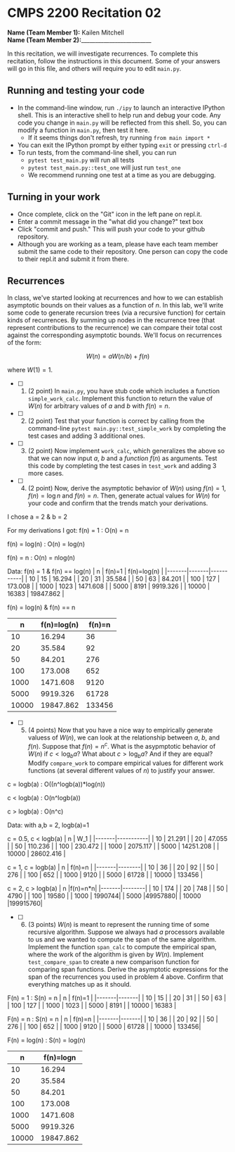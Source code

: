 # CMPS 2200  Recitation 02

**Name (Team Member 1):** Kailen Mitchell  
**Name (Team Member 2):**_________________________

In this recitation, we will investigate recurrences. 
To complete this recitation, follow the instructions in this document. Some of your answers will go in this file, and others will require you to edit `main.py`.



## Running and testing your code
- In the command-line window, run `./ipy` to launch an interactive IPython shell. This is an interactive shell to help run and debug your code. Any code you change in `main.py` will be reflected from this shell. So, you can modify a function in `main.py`, then test it here.
  + If it seems things don't refresh, try running `from main import *`
- You can exit the IPython prompt by either typing `exit` or pressing `ctrl-d`
- To run tests, from the command-line shell, you can run
  + `pytest test_main.py` will run all tests
  + `pytest test_main.py::test_one` will just run `test_one`
  + We recommend running one test at a time as you are debugging.

## Turning in your work

- Once complete, click on the "Git" icon in the left pane on repl.it.
- Enter a commit message in the "what did you change?" text box
- Click "commit and push." This will push your code to your github repository.
- Although you are working as a team, please have each team member submit the same code to their repository. One person can copy the code to their repl.it and submit it from there.

## Recurrences

In class, we've started looking at recurrences and how to we can establish asymptotic bounds on their values as a function of $n$. In this lab, we'll write some code to generate recursion trees (via a recursive function) for certain kinds of recurrences. By summing up nodes in the recurrence tree (that represent contributions to the recurrence) we can compare their total cost against the corresponding asymptotic bounds. We'll focus on  recurrences of the form:

$$ W(n) = aW(n/b) + f(n) $$

where $W(1) = 1$.

- [ ] 1. (2 point) In `main.py`, you have stub code which includes a function `simple_work_calc`. Implement this function to return the value of $W(n)$ for arbitrary values of $a$ and $b$ with $f(n)=n$.

- [ ] 2. (2 point) Test that your function is correct by calling from the command-line `pytest main.py::test_simple_work` by completing the test cases and adding 3 additional ones.

- [ ] 3. (2 point) Now implement `work_calc`, which generalizes the above so that we can now input $a$, $b$ and a *function* $f(n)$ as arguments. Test this code by completing the test cases in `test_work` and adding 3 more cases.

- [ ] 4. (2 point) Now, derive the asymptotic behavior of $W(n)$ using $f(n) = 1$, $f(n) = \log n$ and $f(n) = n$. Then, generate actual values for $W(n)$ for your code and confirm that the trends match your derivations.

I chose a = 2 & b = 2

For my derivations I got:
f(n) = 1 : O(n) = n

f(n) = log(n) : O(n) = log(n)

f(n) = n : O(n) = nlog(n)

Data:
f(n) = 1 & f(n) == log(n)
|     n | f(n)=1 | f(n)=log(n) |
|-------|-------|-----------|
|    10 |    15 |    16.294 |
|    20 |    31 |    35.584 |
|    50 |    63 |    84.201 |
|   100 |   127 |   173.008 |
|  1000 |  1023 |  1471.608 |
|  5000 |  8191 |  9919.326 |
| 10000 | 16383 | 19847.862 |

f(n) = log(n) & f(n) == n

|     n | f(n)=log(n) | f(n)=n |
|-------|-----------|--------|
|    10 |    16.294 |     36 |
|    20 |    35.584 |     92 |
|    50 |    84.201 |    276 |
|   100 |   173.008 |    652 |
|  1000 |  1471.608 |   9120 |
|  5000 |  9919.326 |  61728 |
| 10000 | 19847.862 | 133456 |

- [ ] 5. (4 points) Now that you have a nice way to empirically generate valuess of $W(n)$, we can look at the relationship between $a$, $b$, and $f(n)$. Suppose that $f(n) = n^c$. What is the asypmptotic behavior of $W(n)$ if $c < \log_b a$? What about $c > \log_b a$? And if they are equal? Modify `compare_work` to compare empirical values for different work functions (at several different values of $n$) to justify your answer. 

c = logb(a) : O((n^logb(a))*log(n))

c < logb(a) : O(n^logb(a))

c > logb(a) : O(n^c)

Data:
with a,b = 2, logb(a)=1

c = 0.5, c <  logb(a)
|     n |       W_1 |
|-------|-----------|
|    10 |    21.291 |
|    20 |    47.055 |
|    50 |   110.236 |
|   100 |   230.472 |
|  1000 |  2075.117 |
|  5000 | 14251.208 |
| 10000 | 28602.416 |

c = 1, c = logb(a)
|     n | f(n)=n |
|-------|--------|
|    10 |     36 |
|    20 |     92 |
|    50 |    276 |
|   100 |    652 | 
|  1000 |   9120 | 
|  5000 |  61728 |
| 10000 | 133456 |


c = 2, c > logb(a)
|     n |f(n)=n*n|
|-------|--------|
|    10 |    174 |
|    20 |    748 |
|    50 |   4790 |
|   100 |  19580 |
|  1000 | 1990744|
|  5000 |49957880|
| 10000 |199915760|

- [ ] 6. (3 points) $W(n)$ is meant to represent the running time of some recursive algorithm. Suppose we always had $a$ processors available to us and we wanted to compute the span of the same algorithm. Implement the function `span_calc` to compute the empirical span, where the work of the algorithm is given by $W(n)$. Implement `test_compare_span` to create a new comparison function for comparing span functions. Derive the asymptotic expressions for the span of the recurrences you used in problem 4 above. Confirm that everything matches up as it should. 

F(n) = 1 : S(n) = n
|     n |   f(n)=1 |
|-------|-------|
|    10 |    15 |
|    20 |    31 |
|    50 |    63 |
|   100 |   127 |
|  1000 |  1023 | 
|  5000 |  8191 | 
| 10000 | 16383 | 

F(n) = n : S(n) = n
|     n |   f(n)=n |
|-------|-------|
|    10 |  36   |
|    20 |   92  |
|    50 |  276  |
|   100 | 652   |
|  1000 | 9120  |
|  5000 | 61728 |
| 10000 | 133456|

F(n) = log(n) : S(n) = log(n)

|     n | f(n)=logn |
|-------|-----------|
|    10 |    16.294 |
|    20 |    35.584 |
|    50 |    84.201 |
|   100 |   173.008 |
|  1000 |  1471.608 |
|  5000 |  9919.326 |
| 10000 | 19847.862 |